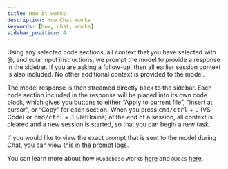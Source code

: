 ```yaml
---
title: How it works
description: How Chat works
keywords: [how, chat, works]
sidebar_position: 4
---
```


Using any selected code sections, all context that you have selected with @, and your input instructions, we prompt the model to provide a response in the sidebar. If you are asking a follow-up, then all earlier session context is also included. No other additional context is provided to the model.

The model response is then streamed directly back to the sidebar. Each code section included in the response will be placed into its own code block, which gives you buttons to either “Apply to current file”, “Insert at cursor”, or “Copy” for each section. When you press <kbd>cmd/ctrl</kbd> + <kbd>L</kbd> (VS Code) or <kbd>cmd/ctrl</kbd> + <kbd>J</kbd> (JetBrains) at the end of a session, all context is cleared and a new session is started, so that you can begin a new task.

If you would like to view the exact prompt that is sent to the model during Chat, you can [view this in the prompt logs](troubleshooting.mdx#llm-prompt-logs).

You can learn more about how `@Codebase` works [here](../customize/deep-dives/codebase.mdx) and `@Docs` [here](../customize/deep-dives/docs.md).
